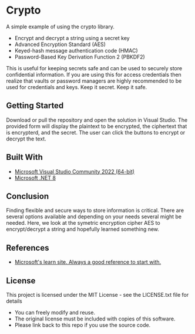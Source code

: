 # Crypto

A simple example of using the crypto library.  
 
* Encrypt and decrypt a string using a secret key
* Advanced Encryption Standard (AES)
* Keyed-hash message authentication code (HMAC)
* Password-Based Key Derivation Function 2 (PBKDF2)

This is useful for keeping secrets safe and can be used to securely store confidential information. If you are using this for access credentials then realize that vaults or password managers are highly recommended to be used for credentials and keys. Keep it secret. Keep it safe.

## Getting Started

Download or pull the repository and open the solution in Visual Studio. The provided form will display the plaintext to be encrypted, the ciphertext that is encrypterd, and the secret. The user can click the buttons to encrypt or decrypt the text. 

## Built With

* [Microsoft Visual Studio Community 2022 (64-bit)](https://visualstudio.microsoft.com/) 
* [Microsoft .NET 8](https://dotnet.microsoft.com/download/dotnet/8.0) 

## Conclusion

Finding flexible and secure ways to store information is critical. There are several options available and depending on your needs several might be needed. Here, we look at the symetric encryption cipher AES to encrypt/decrypt a string and hopefully learned something new.  

## References

* [Microsoft's learn site. Always a good reference to start with.](https://learn.microsoft.com/en-us/dotnet/standard/security/cryptography-model)

## License

This project is licensed under the MIT License - see the LICENSE.txt file for details

* You can freely modify and reuse.
* The original license must be included with copies of this software.
* Please link back to this repo if you use the source code.
